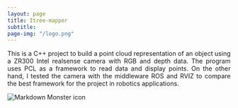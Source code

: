 ```yaml
---
layout: page
title: Itree-mapper
subtitle: 
page-img: "/logo.png"
---
```

<div style="text-align: justify ">
This is a C++ project to build a point cloud representation of an object using a ZR300 Intel realsense camera with RGB and depth data. The program uses PCL as a framework to read data and display points. On the other hand, I tested the camera with the middleware ROS and RVIZ to compare the best framework for the project in robotics applications.
</div>

<img src="/pipeline.png"
     alt="Markdown Monster icon"
     style="float: left; margin-right: 10px;" />